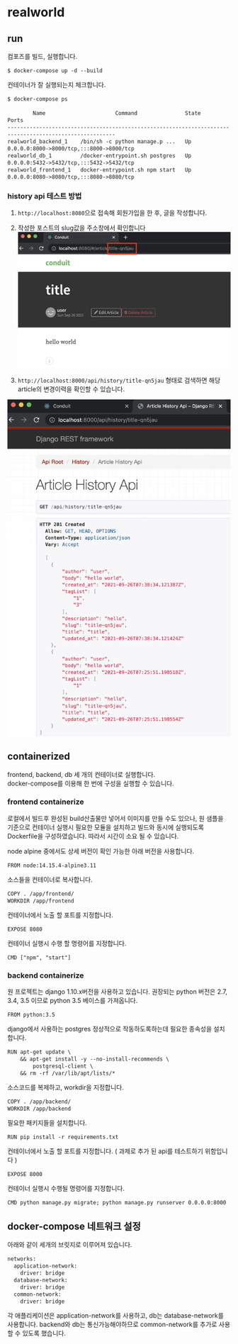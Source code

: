 # realworld

## run

컴포즈를 빌드, 실행합니다.
```shell
$ docker-compose up -d --build
```

컨테이너가 잘 실행되는지 체크합니다.
```shell
$ docker-compose ps

        Name                      Command               State                    Ports
--------------------------------------------------------------------------------------------------------
realworld_backend_1    /bin/sh -c python manage.p ...   Up      0.0.0.0:8000->8000/tcp,:::8000->8000/tcp
realworld_db_1         /docker-entrypoint.sh postgres   Up      0.0.0.0:5432->5432/tcp,:::5432->5432/tcp
realworld_frontend_1   docker-entrypoint.sh npm start   Up      0.0.0.0:8080->8080/tcp,:::8080->8080/tcp
```

### history api 테스트 방법
1. `http://localhost:8080`으로 접속해 회원가입을 한 후, 글을 작성합니다.

2. 작성한 포스트의 slug값을 주소창에서 확인합니다
![screenshot](./src/frontui1.png)

3. `http://localhost:8000/api/history/title-qn5jau` 형태로 검색하면 해당 article의 변경이력을 확인할 수 있습니다.

![screenshot](./src/backendui1.png)

## containerized

frontend, backend, db 세 개의 컨테이너로 실행합니다.  
docker-compose를 이용해 한 번에 구성을 실행할 수 있습니다.

### frontend containerize

로컬에서 빌드후 완성된 build산출물만 넣어서 이미지를 만들 수도 있으나, 원 샘플을 기준으로 컨테이너 실행시 필요한 모듈을 설치하고
빌드와 동시에 실행되도록 Dockerfile을 구성하였습니다. 따라서 시간이 소요 될 수 있습니다.

node alpine 중에서도 상세 버전이 확인 가능한 아래 버전을 사용합니다.
```shell
FROM node:14.15.4-alpine3.11
```

소스들을 컨테이너로 복사합니다.
```shell
COPY . /app/frontend/
WORKDIR /app/frontend
```

컨테이너에서 노출 할 포트를 지정합니다.
```shell
EXPOSE 8080
```

컨테이너 실행시 수행 할 명령어를 지정합니다.
```shell
CMD ["npm", "start"]
```

### backend containerize

원 프로젝트는 django 1.10.x버전을 사용하고 있습니다. 권장되는 python 버전은 2.7, 3.4, 3.5 이므로 python 3.5 베이스를 가져옵니다.
```shell
FROM python:3.5
```

django에서 사용하는 postgres 정상적으로 작동하도록하는데 필요한 종속성을 설치합니다.
```shell
RUN apt-get update \
    && apt-get install -y --no-install-recommends \
        postgresql-client \
    && rm -rf /var/lib/apt/lists/*
```

소스코드를 복제하고, workdir을 지정합니다.
```shell
COPY . /app/backend/
WORKDIR /app/backend
```

필요한 패키지들을 설치합니다.
```shell
RUN pip install -r requirements.txt
```

컨테이너에서 노출 할 포트를 지정합니다. ( 과제로 추가 된 api를 테스트하기 위함입니다 )
```shell
EXPOSE 8000
```

컨테이너 실행시 수행될 명령어를 지정합니다.
```shell
CMD python manage.py migrate; python manage.py runserver 0.0.0.0:8000
```

## docker-compose 네트워크 설정

아래와 같이 세개의 브릿지로 이루어져 있습니다.
```shell
networks:
  application-network:
    driver: bridge
  database-network:
    driver: bridge
  common-network:
    driver: bridge
```

각 애플리케이션은 application-network를 사용하고, db는 database-network를 사용합니다.
backend와 db는 통신가능해야하므로 common-network를 추가로 사용할 수 있도록 했습니다.
